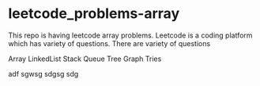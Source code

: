 # leetcode_problems-array
This repo is having leetcode array problems.
Leetcode is a coding platform which has variety of questions.
There are variety of questions

Array
LinkedList
Stack
Queue
Tree
Graph
Tries

adf
sgwsg
sdgsg
sdg
